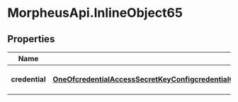 # MorpheusApi.InlineObject65

## Properties

Name | Type | Description | Notes
------------ | ------------- | ------------- | -------------
**credential** | [**OneOfcredentialAccessSecretKeyConfigcredentialClientIDSecretConfigcredentialEmailPrivateKeyConfigcredentialTenantUsernameKeypairConfigcredentialUsernameAPIKeyConfigcredentialUsernameKeypairConfigcredentialUsernamePasswordConfigcredentialUsernamePasswordKeypairConfigcredentialOauth2Config**](OneOfcredentialAccessSecretKeyConfigcredentialClientIDSecretConfigcredentialEmailPrivateKeyConfigcredentialTenantUsernameKeypairConfigcredentialUsernameAPIKeyConfigcredentialUsernameKeypairConfigcredentialUsernamePasswordConfigcredentialUsernamePasswordKeypairConfigcredentialOauth2Config.md) | Payload for updating a credential | 


